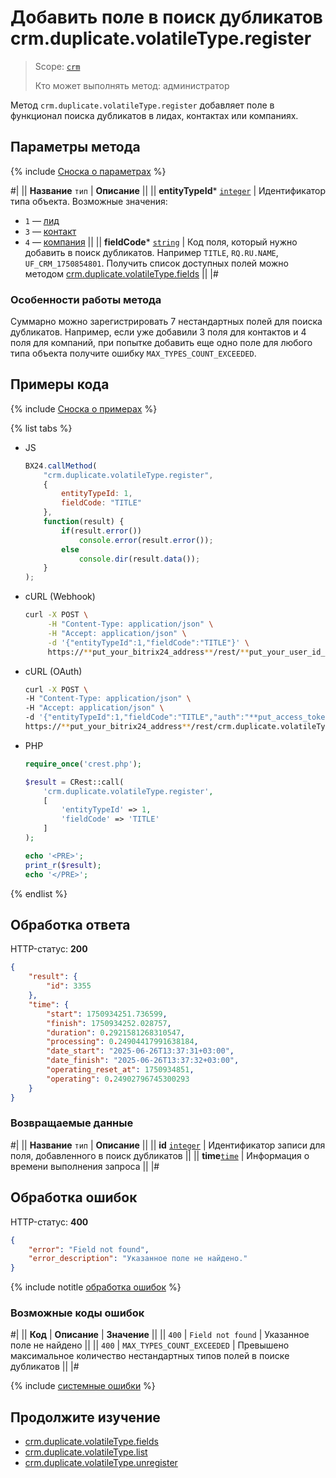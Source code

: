 # Добавить поле в поиск дубликатов crm.duplicate.volatileType.register

> Scope: [`crm`](../../../scopes/permissions.md)
>
> Кто может выполнять метод: администратор

Метод `crm.duplicate.volatileType.register` добавляет поле в функционал поиска дубликатов в лидах, контактах или компаниях.

## Параметры метода

{% include [Сноска о параметрах](../../../../_includes/required.md) %}

#|
|| **Название**
`тип` | **Описание** ||
|| **entityTypeId*** 
[`integer`](../../../data-types.md) | Идентификатор типа объекта. Возможные значения:
- `1` — [лид](../../leads/index.md)
- `3` — [контакт](../../contacts/index.md)
- `4` — [компания](../../companies/index.md) ||
|| **fieldCode*** 
[`string`](../../../data-types.md) | Код поля, который нужно добавить в поиск дубликатов. Например  `TITLE`, `RQ.RU.NAME`, `UF_CRM_1750854801`. Получить список доступных полей можно методом [crm.duplicate.volatileType.fields](./crm-duplicate-volatile-type-fields.md) ||
|#

### Особенности работы метода

Суммарно можно зарегистрировать 7 нестандартных полей для поиска дубликатов. Например, если уже добавили 3 поля для контактов и 4 поля для компаний, при попытке добавить еще одно поле для любого типа объекта получите ошибку `MAX_TYPES_COUNT_EXCEEDED`. 

## Примеры кода

{% include [Сноска о примерах](../../../../_includes/examples.md) %}

{% list tabs %}

- JS

    ```js
    BX24.callMethod(
        "crm.duplicate.volatileType.register",
        {
            entityTypeId: 1,
            fieldCode: "TITLE"
        },
        function(result) {
            if(result.error())
                console.error(result.error());
            else
                console.dir(result.data());
        }
    );
    ```

- cURL (Webhook)

    ```bash
    curl -X POST \
         -H "Content-Type: application/json" \
         -H "Accept: application/json" \
         -d '{"entityTypeId":1,"fieldCode":"TITLE"}' \
         https://**put_your_bitrix24_address**/rest/**put_your_user_id_here**/**put_your_webbhook_here**/crm.duplicate.volatileType.register
    ```

- cURL (OAuth)

    ```bash
    curl -X POST \
    -H "Content-Type: application/json" \
    -H "Accept: application/json" \
    -d '{"entityTypeId":1,"fieldCode":"TITLE","auth":"**put_access_token_here**"}' \
    https://**put_your_bitrix24_address**/rest/crm.duplicate.volatileType.register
    ```

- PHP

    ```php
    require_once('crest.php');

    $result = CRest::call(
        'crm.duplicate.volatileType.register',
        [
            'entityTypeId' => 1,
            'fieldCode' => 'TITLE'
        ]
    );

    echo '<PRE>';
    print_r($result);
    echo '</PRE>';
    ```

{% endlist %}

## Обработка ответа

HTTP-статус: **200**

```json
{
    "result": {
        "id": 3355
    },
    "time": {
        "start": 1750934251.736599,
        "finish": 1750934252.028757,
        "duration": 0.2921581268310547,
        "processing": 0.24904417991638184,
        "date_start": "2025-06-26T13:37:31+03:00",
        "date_finish": "2025-06-26T13:37:32+03:00",
        "operating_reset_at": 1750934851,
        "operating": 0.24902796745300293
    }
}
```

### Возвращаемые данные

#|
|| **Название**
`тип` | **Описание** ||
|| **id** 
[`integer`](../../../data-types.md) | Идентификатор записи для поля, добавленного в поиск дубликатов ||
|| **time**[`time`](../../../data-types.md#time) | Информация о времени выполнения запроса ||
|#

## Обработка ошибок

HTTP-статус: **400**

```json
{
    "error": "Field not found",
    "error_description": "Указанное поле не найдено."
}
```

{% include notitle [обработка ошибок](../../../../_includes/error-info.md) %}

### Возможные коды ошибок

#|
|| **Код** | **Описание** | **Значение** ||
|| `400` | `Field not found` | Указанное поле не найдено ||
|| `400` | `MAX_TYPES_COUNT_EXCEEDED` | Превышено максимальное количество нестандартных типов полей в поиске дубликатов ||
|#

{% include [системные ошибки](./../../../../_includes/system-errors.md) %}

## Продолжите изучение

- [crm.duplicate.volatileType.fields](./crm-duplicate-volatile-type-fields.md)
- [crm.duplicate.volatileType.list](./crm-duplicate-volatile-type-list.md)
- [crm.duplicate.volatileType.unregister](./crm-duplicate-volatile-type-unregister.md) 